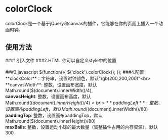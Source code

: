 # colorClock
colorClock是一个基于jQuery和canvas的插件，它能够在你的页面上插入一个动画时钟。
## 使用方法
###1.引入文件
    <script src="jquery.min.js"></script>
    <script src="colorClock.js"></script> 
###2.HTML
    <canvas id="clock" style="right:0; bottom:0"></canvas>
你可以自定义style中的位置<br><br>
###3.javascript
    $(function(){
	    $('clock').colorClock();
	});
###4.配置
**clockColor**：字符串，设置时钟颜色，默认"rgb(200,200,200)"<br>
**canvasWidth**: 整数，设置画布宽度，默认Math.round($(document).innerWidth()/4),<br>
**canvasHeight**: 整数，设置画布高度，默认Math.round($(document).innerHeight()/4)<br>
**paddingLeft**: 整数，设置画布paddingLeft，默认Math.round($(document).innerWidth()/80)<br>
**paddingTop**: 整数，设置画布paddingTop，默认Math.round($(document).innerHeight()/80)<br>
**maxBalls**: 整数，设置运动小球的最大数量（调整插件占用的内存资源），默认300